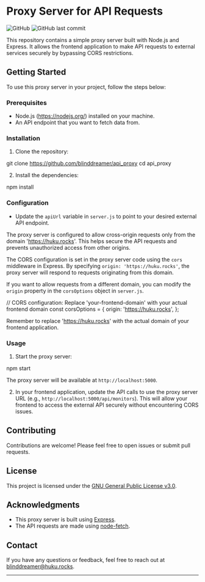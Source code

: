 # Proxy Server for API Requests

![GitHub](https://img.shields.io/github/license/blinddreamer/api_proxy)
![GitHub last commit](https://img.shields.io/github/last-commit/blinddreamer/api_proxy)

This repository contains a simple proxy server built with Node.js and Express. It allows the frontend application to make API requests to external services securely by bypassing CORS restrictions.

## Getting Started

To use this proxy server in your project, follow the steps below:

### Prerequisites

- Node.js (https://nodejs.org/) installed on your machine.
- An API endpoint that you want to fetch data from.

### Installation

1. Clone the repository:

git clone https://github.com/blinddreamer/api_proxy
cd api_proxy


2. Install the dependencies:

npm install


### Configuration

- Update the `apiUrl` variable in `server.js` to point to your desired external API endpoint.

The proxy server is configured to allow cross-origin requests only from the domain 'https://huku.rocks'. This helps secure the API requests and prevents unauthorized access from other origins.

The CORS configuration is set in the proxy server code using the `cors` middleware in Express. By specifying `origin: 'https://huku.rocks'`, the proxy server will respond to requests originating from this domain.

If you want to allow requests from a different domain, you can modify the `origin` property in the `corsOptions` object in `server.js`.

// CORS configuration: Replace 'your-frontend-domain' with your actual frontend domain
const corsOptions = {
  origin: 'https://huku.rocks',
};

Remember to replace 'https://huku.rocks' with the actual domain of your frontend application.

### Usage

1. Start the proxy server:


npm start


The proxy server will be available at `http://localhost:5000`.

2. In your frontend application, update the API calls to use the proxy server URL (e.g., `http://localhost:5000/api/monitors`). This will allow your frontend to access the external API securely without encountering CORS issues.

## Contributing

Contributions are welcome! Please feel free to open issues or submit pull requests.

## License

This project is licensed under the [GNU General Public License v3.0](LICENSE).

## Acknowledgments

- This proxy server is built using [Express](https://expressjs.com/).
- The API requests are made using [node-fetch](https://www.npmjs.com/package/node-fetch).

## Contact

If you have any questions or feedback, feel free to reach out at blinddreamer@huku.rocks.

---
